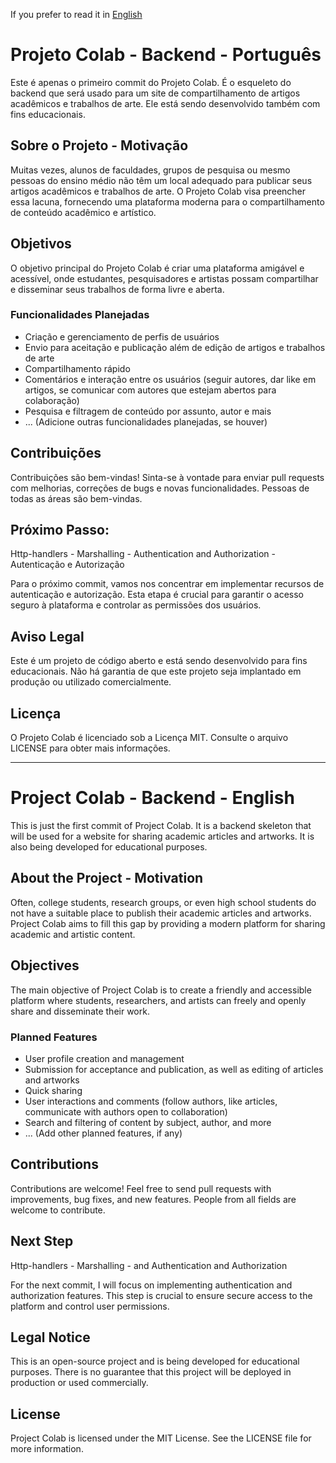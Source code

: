 If you prefer to read it in [English](#project-colab---backend---english)

# Projeto Colab - Backend - Português

Este é apenas o primeiro commit do Projeto Colab. É o esqueleto do backend que será usado para um site de compartilhamento de artigos acadêmicos e trabalhos de arte. Ele está sendo desenvolvido também com fins educacionais.

## Sobre o Projeto - Motivação

Muitas vezes, alunos de faculdades, grupos de pesquisa ou mesmo pessoas do ensino médio não têm um local adequado para publicar seus artigos acadêmicos e trabalhos de arte. O Projeto Colab visa preencher essa lacuna, fornecendo uma plataforma moderna para o compartilhamento de conteúdo acadêmico e artístico.

## Objetivos

O objetivo principal do Projeto Colab é criar uma plataforma amigável e acessível, onde estudantes, pesquisadores e artistas possam compartilhar e disseminar seus trabalhos de forma livre e aberta.

### Funcionalidades Planejadas

- Criação e gerenciamento de perfis de usuários
- Envio para aceitação e publicação além de edição de artigos e trabalhos de arte
- Compartilhamento rápido
- Comentários e interação entre os usuários (seguir autores, dar like em artigos, se comunicar com autores que estejam abertos para colaboração)
- Pesquisa e filtragem de conteúdo por assunto, autor e mais
- ... (Adicione outras funcionalidades planejadas, se houver)

## Contribuições

Contribuições são bem-vindas! Sinta-se à vontade para enviar pull requests com melhorias, correções de bugs e novas funcionalidades.
Pessoas de todas as áreas são bem-vindas.

## Próximo Passo:

Http-handlers - Marshalling - Authentication and Authorization - Autenticação e Autorização

Para o próximo commit, vamos nos concentrar em implementar recursos de autenticação e autorização. Esta etapa é crucial para garantir o acesso seguro à plataforma e controlar as permissões dos usuários.

## Aviso Legal

Este é um projeto de código aberto e está sendo desenvolvido para fins educacionais. Não há garantia de que este projeto seja implantado em produção ou utilizado comercialmente.

## Licença

O Projeto Colab é licenciado sob a Licença MIT. Consulte o arquivo LICENSE para obter mais informações.

---

# Project Colab - Backend - English

This is just the first commit of Project Colab. It is a backend skeleton that will be used for a website for sharing academic articles and artworks. It is also being developed for educational purposes.

## About the Project - Motivation

Often, college students, research groups, or even high school students do not have a suitable place to publish their academic articles and artworks. Project Colab aims to fill this gap by providing a modern platform for sharing academic and artistic content.

## Objectives

The main objective of Project Colab is to create a friendly and accessible platform where students, researchers, and artists can freely and openly share and disseminate their work.

### Planned Features

- User profile creation and management
- Submission for acceptance and publication, as well as editing of articles and artworks
- Quick sharing
- User interactions and comments (follow authors, like articles, communicate with authors open to collaboration)
- Search and filtering of content by subject, author, and more
- ... (Add other planned features, if any)

## Contributions

Contributions are welcome! Feel free to send pull requests with improvements, bug fixes, and new features.
People from all fields are welcome to contribute.

## Next Step

Http-handlers - Marshalling - and Authentication and Authorization 

For the next commit, I will focus on implementing authentication and authorization features. This step is crucial to ensure secure access to the platform and control user permissions.

## Legal Notice

This is an open-source project and is being developed for educational purposes. There is no guarantee that this project will be deployed in production or used commercially.

## License

Project Colab is licensed under the MIT License. See the LICENSE file for more information.


